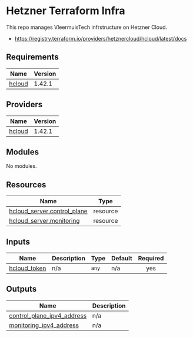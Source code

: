 # Hetzner Terraform Infra

This repo manages VleermuisTech infrstructure on Hetzner Cloud.

- https://registry.terraform.io/providers/hetznercloud/hcloud/latest/docs

<!-- BEGIN_TF_DOCS -->
## Requirements

| Name | Version |
|------|---------|
| <a name="requirement_hcloud"></a> [hcloud](#requirement\_hcloud) | 1.42.1 |

## Providers

| Name | Version |
|------|---------|
| <a name="provider_hcloud"></a> [hcloud](#provider\_hcloud) | 1.42.1 |

## Modules

No modules.

## Resources

| Name | Type |
|------|------|
| [hcloud_server.control_plane](https://registry.terraform.io/providers/hetznercloud/hcloud/1.42.0/docs/resources/server) | resource |
| [hcloud_server.monitoring](https://registry.terraform.io/providers/hetznercloud/hcloud/1.42.0/docs/resources/server) | resource |


## Inputs

| Name | Description | Type | Default | Required |
|------|-------------|------|---------|:--------:|
| <a name="input_hcloud_token"></a> [hcloud\_token](#input\_hcloud\_token) | n/a | `any` | n/a | yes |

## Outputs

| Name | Description |
|------|-------------|
| <a name="output_control_plane_ipv4_address"></a> [control\_plane\_ipv4\_address](#output\_control\_plane\_ipv4\_address) | n/a |
| <a name="output_monitoring_ipv4_address"></a> [monitoring\_ipv4\_address](#output\_monitoring\_ipv4\_address) | n/a |
<!-- END_TF_DOCS -->
